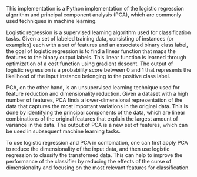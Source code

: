 This implementation is a Python implementation of the logistic regression algorithm and principal component analysis (PCA), which are commonly used techniques in machine learning.

Logistic regression is a supervised learning algorithm used for classification tasks. Given a set of labeled training data, consisting of instances (or examples) 
each with a set of features and an associated binary class label, the goal of logistic regression is to find a linear function that maps the features to the binary 
output labels. This linear function is learned through optimization of a cost function using gradient descent. The output of logistic regression is a probability 
score between 0 and 1 that represents the likelihood of the input instance belonging to the positive class label.

PCA, on the other hand, is an unsupervised learning technique used for feature reduction and dimensionality reduction. 
Given a dataset with a high number of features, PCA finds a lower-dimensional representation of the data that captures the most 
important variations in the original data. This is done by identifying the principal components of the data, which are linear combinations of the 
original features that explain the largest amount of variance in the data. The output of PCA is a new set of features, which can be used in subsequent machine 
learning tasks.

To use logistic regression and PCA in combination, one can first apply PCA to reduce the dimensionality of the input data, and then use logistic regression 
to classify the transformed data. This can help to improve the performance of the classifier by reducing the effects of the curse of dimensionality and focusing 
on the most relevant features for classification.

